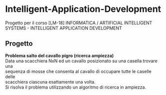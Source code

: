 # Intelligent-Application-Development
Progetto per il corso [LM-18] INFORMATICA / ARTIFICIAL INTELLIGENT SYSTEMS - INTELLIGENT APPLICATION DEVELOPMENT

## Progetto

**Problema salto del cavallo pigro (ricerca ampiezza)**  
Data una scacchiera NxN ed un cavallo posizionato su una casella trovare una  
sequenza di mosse che consenta al cavallo di occupare tutte le caselle delle  
scacchiera ciascuna esattamente una volta.  
Si risolva il problema utilizzando un algoritmo di ricerca in ampiezza.
